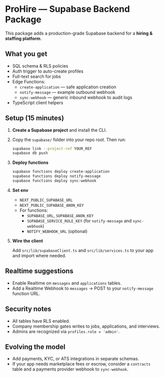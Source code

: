
# ProHire — Supabase Backend Package

This package adds a production-grade Supabase backend for a **hiring & staffing platform**.

## What you get

- SQL schema & RLS policies
- Auth trigger to auto-create profiles
- Full-text search for jobs
- Edge Functions:
  - `create-application` — safe application creation
  - `notify-message` — example outbound webhook
  - `sync-webhook` — generic inbound webhook to audit logs
- TypeScript client helpers

## Setup (15 minutes)

1. **Create a Supabase project** and install the CLI.
2. Copy the `supabase/` folder into your repo root. Then run:

   ```bash
   supabase link --project-ref YOUR_REF
   supabase db push
   ```

3. **Deploy functions**

   ```bash
   supabase functions deploy create-application
   supabase functions deploy notify-message
   supabase functions deploy sync-webhook
   ```

4. **Set env**

   - `NEXT_PUBLIC_SUPABASE_URL`
   - `NEXT_PUBLIC_SUPABASE_ANON_KEY`
   - For functions:
     - `SUPABASE_URL`, `SUPABASE_ANON_KEY`
     - `SUPABASE_SERVICE_ROLE_KEY` (for `notify-message` and `sync-webhook`)
     - `NOTIFY_WEBHOOK_URL` (optional)

5. **Wire the client**

   Add `src/lib/supabaseClient.ts` and `src/lib/services.ts` to your app and import where needed.

## Realtime suggestions

- Enable Realtime on `messages` and `applications` tables.
- Add a Realtime Webhook to `messages` → POST to your `notify-message` function URL.

## Security notes

- All tables have RLS enabled.
- Company membership gates writes to jobs, applications, and interviews.
- Admins are recognized via `profiles.role = 'admin'`.

## Evolving the model

- Add payments, KYC, or ATS integrations in separate schemas.
- If your app needs marketplace fees or escrow, consider a `contracts` table and a payments provider webhook to `sync-webhook`.
